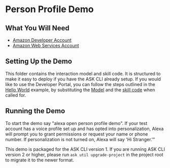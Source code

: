 # Person Profile Demo

## What You Will Need
*  [Amazon Developer Account](http://developer.amazon.com/alexa)
*  [Amazon Web Services Account](http://aws.amazon.com/)

## Setting Up the Demo
This folder contains the interaction model and skill code.  It is structured to make it easy to deploy if you have the ASK CLI already setup.  If you would like to use the Developer Portal, you can follow the steps outlined in the [Hello World](https://github.com/alexa/skill-sample-nodejs-hello-world) example, by substituting the [Model](./models/en-US.json) and the [skill code](./lambda/custom/index.js) when called for.

## Running the Demo
To start the demo say "alexa open person profile demo". If your test account has a voice profile set up and has opted into personalization, Alexa will prompt you to grant permissions or request your name or phone number. If personalization is not turned on, Alexa will say 'Hi Stranger.'" 

This demo is packaged for the ASK CLI version 1. If you are running ASK CLI version 2 or higher, please run `ask util upgrade-project` in the project root to migrate it to the newer format.